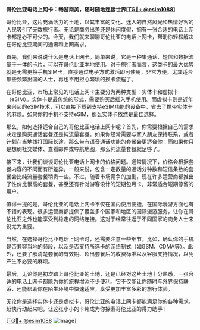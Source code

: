 **哥伦比亚电话上网卡：畅游南美，随时随地连接世界[[TG💪+ @esim1088](https://t.me/s/esim1088)]**

哥伦比亚，这片充满活力的土地，以其丰富的文化、迷人的自然风光和热情好客的人民吸引了无数旅行者。无论是商务出差还是休闲度假，拥有一张合适的电话上网卡都是必不可少的。今天，我们就来聊聊哥伦比亚的电话上网卡，帮助你轻松解决在哥伦比亚期间的通讯和上网需求。

首先，我们来说说什么是电话上网卡。简单来说，它是一种集通话、短信和数据流量于一体的卡片，可以在哥伦比亚本地使用。对于旅行者而言，这类卡的最大优势就是无需更换手机SIM卡，直接通过电子方式激活即可使用，非常方便。尤其适合那些频繁出国的人士，再也不用担心繁琐的换卡流程了。

在哥伦比亚，市场上常见的电话上网卡主要分为两种类型：实体卡和虚拟卡（eSIM）。实体卡是最传统的形式，需要购买后插入手机使用。而虚拟卡则是近年来兴起的eSIM技术，可以直接下载到支持eSIM功能的设备中，省去了携带实体卡的麻烦。如果你的手机不支持eSIM，那么实体卡依然是最佳选择。

那么，如何选择适合自己的哥伦比亚电话上网卡呢？首先，你需要根据自己的需求决定是购买通话套餐还是纯流量套餐。如果你经常需要与家人朋友保持联系，或者计划在当地拨打国际长途，那么带有语音通话功能的套餐会更适合你；而如果你只是想刷社交媒体、查看邮件或导航地图，那么纯流量套餐就足够了。

接下来，让我们谈谈哥伦比亚电话上网卡的价格问题。通常情况下，价格会根据套餐内容的不同而有所差异。一般来说，包含一定数量的通话分钟数和短信条数的套餐会比纯流量套餐稍贵一些。不过，随着市场竞争的加剧，现在许多运营商都推出了性价比很高的套餐，甚至还有针对游客设计的短期包月卡，非常适合短期停留的用户。

值得一提的是，哥伦比亚的电话上网卡不仅在国内使用便捷，在国际漫游方面也有不错的表现。很多运营商都提供了覆盖多个国家和地区的国际漫游服务，让你在哥伦比亚之外也能享受到稳定的网络连接。这对于经常往返于不同国家的商务人士来说尤为重要。

当然，在选择哥伦比亚电话上网卡时，还需要注意一些细节。比如，确认你的手机是否兼容当地的频段，以及是否支持所选卡的网络制式（如GSM、CDMA等）。此外，还要了解清楚套餐的有效期、超出套餐后的收费标准以及客服支持情况，以免产生不必要的麻烦。

最后，无论你是初次踏上哥伦比亚的土地，还是已经对这片土地十分熟悉，一张合适的电话上网卡都能为你的旅程增添不少便利。它不仅能让你随时与外界保持联系，还能帮助你在陌生环境中快速适应，享受更加丰富多彩的旅行体验。

无论你是选择实体卡还是虚拟卡，哥伦比亚的电话上网卡都能满足你的各种需求。赶快行动起来吧，让这张小小的卡片成为你探索哥伦比亚的得力助手！

[[TG💪+ @esim1088](https://t.me/s/esim1088) ![Image](https://i.postimg.cc/4NQfJmqS/Snipaste-2025-05-13-00-14-12.png)]